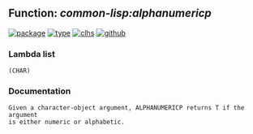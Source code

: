 ## Function: ***common-lisp:alphanumericp***
[![package](https://img.shields.io/badge/Package-COMMON--LISP-5f9ea0.svg?style=social&colorA=999999)](../) [![type](https://img.shields.io/badge/Type-Function-5f9ea0.svg?style=social&colorA=999999)](../#function) [![clhs](https://img.shields.io/badge/CLHS-ALPHANUMERICP-5f9ea0.svg?style=social&colorA=999999)](http://www.lispworks.com/documentation/HyperSpec/Body/f_alphan.htm) [![github](https://img.shields.io/badge/GitHub-View_the_source-5f9ea0.svg?style=social&colorA=999999&logo=github)](https://github.com/sbcl/sbcl/blob/master/src/code/target-char.lisp/) 
### Lambda list
```
(CHAR)
```
### Documentation
```
Given a character-object argument, ALPHANUMERICP returns T if the argument
is either numeric or alphabetic.
```
